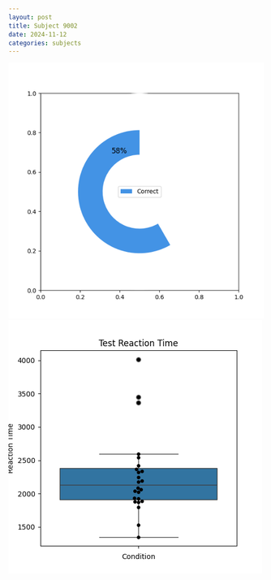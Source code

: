 ```yaml
---
layout: post
title: Subject 9002
date: 2024-11-12
categories: subjects
---
```


![](data/9002/run-4/9002_FN_acc_test.png)
![](data/9002/run-4/9002_FN_rt.png)
